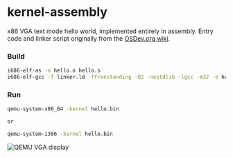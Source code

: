 # kernel-assembly

x86 VGA text mode hello world, implemented entirely in assembly.
Entry code and linker script originally from the [OSDev.org wiki](https://wiki.osdev.org/Bare_Bones).

### Build

```bash
i686-elf-as -o hello.o hello.s
i686-elf-gcc -T linker.ld -ffreestanding -O2 -nostdlib -lgcc -m32 -o hello.bin hello.o 
```

### Run
```bash
qemu-system-x86_64 -kernel hello.bin

or

qemu-system-i386 -kernel hello.bin
```

![QEMU VGA display](http://10.10.10.1:3000/alex/kernel-assembly/raw/branch/master/img/qemu-system.png)
